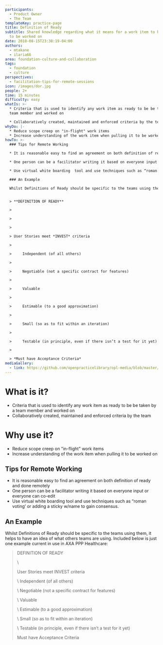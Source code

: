 ```yaml
---
participants:
  - Product Owner
  - The Team
templateKey: practice-page
title: Definition of Ready
subtitle: Shared knowledge regarding what it means for a work item to be ready
  to be worked on
date: 2018-08-15T23:38:19-04:00
authors:
  - mtakane
  - ilaria66
area: foundation-culture-and-collaboration
tags:
  - foundation
  - culture
perspectives:
  - facilitation-tips-for-remote-sessions
icon: /images/dor.jpg
people: 2+
time: 15 minutes
difficulty: easy
whatIs: >-
  * Criteria that is used to identify any work item as ready to be be taken by a
  team member and worked on

  * Collaboratively created, maintained and enforced criteria by the team
whyDo: |-
  * Reduce scope creep on "in-flight" work items
  * Increase understanding of the work item when pulling it to be worked on
howTo: >-
  ### Tips for Remote Working

  * It is reasonable easy to find an agreement on both definition of ready and done remotely

  * One person can be a facilitator writing it based on everyone input or everyone can co-edit

  * Use virtual white boarding  tool and use techniques such as “roman voting’ or adding a sticky w/name to gain consensus.

  ### An Example

  Whilst Definitions of Ready should be specific to the teams using them, it helps to have an idea of what others teams are using. Included below is just one example current in use in AXA PPP Healthcare:


  > **DEFINITION OF READY** 

  > 

  >  

  > 

  > User Stories meet *INVEST* criteria 

  > 

  >     Independent (of all others) 

  > 

  >     Negotiable (not a specific contract for features) 

  > 

  >     Valuable 

  > 

  >     Estimable (to a good approximation) 

  > 

  >     Small (so as to fit within an iteration) 

  > 

  >     Testable (in principle, even if there isn’t a test for it yet) 

  > 

  > *Must have Acceptance Criteria*
mediaGallery:
  - link: https://github.com/openpracticelibrary/opl-media/blob/master/images/DoR.jpg?raw=true
---
```

# What is it?

* Criteria that is used to identify any work item as ready to be be taken by a team member and worked on
* Collaboratively created, maintained and enforced criteria by the team

# Why use it?

* Reduce scope creep on "in-flight" work items
* Increase understanding of the work item when pulling it to be worked on

## Tips for Remote Working

* It is reasonable easy to find an agreement on both definition of ready and done remotely
* One person can be a facilitator writing it based on everyone input or everyone can co-edit
* Use virtual white boarding  tool and use techniques such as “roman voting’ or adding a sticky w/name to gain consensus.

## An Example

Whilst Definitions of Ready should be specific to the teams using them, it helps to have an idea of what others teams are using. Included below is just one example current in use in AXA PPP Healthcare:

> DEFINITION OF READY
>
> \
>
> User Stories meet INVEST criteria
>
> \    Independent (of all others)
>
> \    Negotiable (not a specific contract for features)
>
> \    Valuable
>
> \    Estimable (to a good approximation)
>
> \    Small (so as to fit within an iteration)
>
> \    Testable (in principle, even if there isn’t a test for it yet)
>
> Must have Acceptance Criteria
